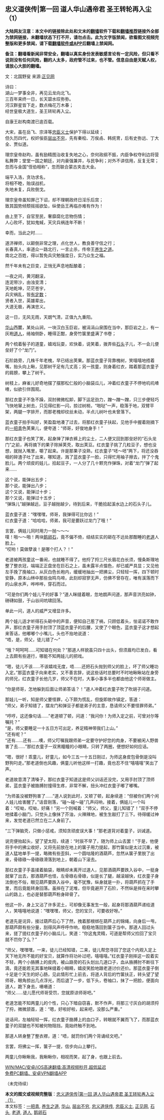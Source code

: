  <h2>忠义道侠传|第一回 道人华山遇帝君 圣王转轮再入尘（1）</h2> <p class="notice"><b>大陆网友注意：本文中的链接除此处和文末的<a href="https://github.com/bannedbook/fanqiang" >翻墙</a>软件下载和<a href="https://github.com/killgcd/justmysocks/blob/master/README.md">翻墙推荐</a>链接外全部为禁网链接，未翻墙状态下打不开，请勿点击。此为文字版禁闻，欲看图文视频完整版和更多禁闻，请下载<a href="https://github.com/bannedbook/fanqiang">翻墙软件或APP</a>后翻墙上禁闻网。</p><p>备注：翻墙看新闻非常安全，翻墙以真实身份发表敏感言论有一定风险，但只看不说则没有任何风险，翻的人太多，政府管不过来，也不管。信息自由是天赋人权，请放心大胆的翻墙。</b></p>  <div class="entry"> <p></p> <p>文：北国野叟 来源:<a href="https://www.bannedbook.org/bnews/tag/%e6%ad%a3%e8%a7%81%e7%bd%91/" class="st_tag internal_tag" rel="tag" title="标签 正见网 下的日志">正见网</a></p> <p>诗曰：<br /> 湖山一梦事全非，再见云龙向北飞。<br /> 三百年来终一日，长天碧水叹弥弥。<br /> 河汉群星皆下走，数点梅花万木春；<br /> 经世皇极大道生，圣王转轮再入尘。</p> <p>自康王赵构南渡已逾百载。</p> <p>大宋，虽在岳飞、宗泽等<a href="https://www.bannedbook.org/bnews/tag/%e5%bf%a0%e8%87%a3%e4%b9%89%e5%a3%ab/" class="st_tag internal_tag" rel="tag" title="标签 忠臣义士 下的日志">忠臣义士</a>保护下得以延续；<br /> 但久历四代，权奸佞臣<a href="https://www.bannedbook.org/bnews/tag/%e5%b1%82%e5%87%ba%e4%b8%8d%e7%a9%b7/" class="st_tag internal_tag" rel="tag" title="标签 层出不穷 下的日志">层出不穷</a>，先有秦桧、万俟卨、韩侂冑，后有史弥远、丁大全、贾似道。</p> <p>理宗皇帝赵昀，虽有励精图治收复失地之心，奈何政纲不振，内臣争权夺利边将营私舞弊；堂堂一国之朝廷，对内豪强兼并，与民争利；对外不讲信用，反复无常；忽而与金国“侄伯相称”，忽而联合蒙古夹击大金。</p> <p>端平入洛，贪功求名，<br /> 将相不睦，贻误战机，<br /> 失地未复，兵败倒戈。</p> <p>理宗皇帝虽知罪己下诏，却不理朝政终日淫乐后宫；<br /> 致其国势倾颓摇摇欲坠，纵使岳王再临亦难有作为！</p> <p>由上至下，自官至民，奢靡腐化恋物伤情；<br /> 人心败坏，犹如鬼蜮，天灾兵祸连年不断！</p> <p>幸而，当此之时……</p> <p>道济禅师，以颠倒非常之理，点化世人，教良善守信之行；<br /> 长春真人，率道众一路北行，一言止杀，传帝王<a href="https://www.bannedbook.org/bnews/tag/%E5%85%BB%E7%94%9F%E4%B9%8B%E9%81%93/" class="st_tag internal_tag" rel="tag" title="标签 养生之道 下的日志">养生之道</a>。<br /> 南北之百姓，得以暂免兵灾勉强度日，实乃众生之福。</p> <p>然千年未有之巨变，正悄无声息地酝酿着；</p>  <p>一夜之间，黄河翻滚，<br /> 连泥带沙，由浊变清；<br /> 天地乾坤，茫茫苍宇，<br /> 兵灾祸乱，皆<span class='wp_keywordlink'><a href="https://www.bannedbook.org/forum3/topic64.html" title="电子书：冥冥之中有定数" target="_blank">有定数</a></span>；<br /> 贤者入世，英雄辈出，<br /> 大道无极，再演忠义。</p> <p>这一日，无风无雨，天朗气清，正值九九重阳。</p> <p><a href="https://www.bannedbook.org/bnews/tag/%E5%8D%8E%E5%B1%B1/" class="st_tag internal_tag" rel="tag" title="标签 华山 下的日志">华山</a>西麓，某处山涧，一块汉白玉巨岩，被涓涓山泉围在当中，那巨岩之上，有一灰袍<a href="https://www.bannedbook.org/bnews/tag/%e9%81%93%e4%ba%ba/" class="st_tag internal_tag" rel="tag" title="标签 道人 下的日志">道人</a>，绻袖侧卧，睡得正酣，身旁竹箧里盛满了书卷；</p> <p>两个梳着髻子的道童，嬉戏玩耍，欢快着，说笑着，拨弄些<a href="https://www.bannedbook.org/bnews/tag/%E7%9F%B3%E5%A4%B4/" class="st_tag internal_tag" rel="tag" title="标签 石头 下的日志">石头</a>子儿，不一会儿便垒好了个“龙门”。</p> <p>石阶路旁，几株千年老槐，早已结出荚果。那蓝衣童子背靠槐树，笑嘻嘻地捂着嘴，抬头向上瞅，见那树干足有几丈高；另一孩童，则身着红衣，踏着那蓝衣童子的肩膀，攀上了树干。</p> <p>树枝上，麻雀儿好奇地摆了摆那松仁般的小脑袋瓜儿，冲着红衣童子不停地叽叽喳喳，似欲引伴围观。</p> <p>那红衣童子不急不躁，双肘微微松卸，脚下运足劲力，蹭～蹭～蹭，只三步便轻巧飞快地窜上树去，只见得红影一闪，掠过树梢，“啪哒”一声，稳落于地，双臂平架，两腿一字排开，而那老槐却纹丝未动，半点儿树叶也未曾落下。</p> <p>蓝衣童子拍手叫好，笑盈盈地凑了过去，将那红衣童子扶起，见他手中握着刚摘下的<a href="https://www.bannedbook.org/bnews/tag/%E4%B8%80%E6%8A%8A%E9%9D%92/" class="st_tag internal_tag" rel="tag" title="标签 一把青 下的日志">一把青</a>色荚果儿，便夸道：“师哥，好俊地身手！”</p> <p>那红衣童子也笑了笑，起身掸了掸衣裤上的尘土，二人便又回到那垒好的“石头龙门”之前，再将摘下的果子除掉荚壳，取出荚豆。红衣童子挑了几粒豆子，想也没想，就抛入嘴里，嚼了起来。许是那果子没熟，红衣童子“呸～呸”两下，将还没吞咽的碎渣子吐了出来，哪知道，溅了蓝衣童子一脸，只得忙用袖子擦去，拌了个鬼脸儿。两个顽皮的娃儿，拾起豆子，一人分了几十颗充作弹珠，对着“龙门”弹了起来……</p> <p>这个说，能弹出五步；<br /> 那个说，能弹出八步；<br /> 这个又说，能弹过十步；<br /> 那个又说，能弹过十五步；<br /> “弹珠儿”越弹越远，豆子越抛越少，待到后来，干脆拾起溪水边上的石头子儿。</p> <p>蓝衣童子道：“嘿嘿嘿，师哥，我弹得可比你远！”<br /> 红衣童子道：“哈哈哈，师弟，我可是要跃过龙门了哦！”</p> <p>言罢，俩娃儿同时用力一抛～～～<br /> 噗！啪～～啪！两块<a href="https://www.bannedbook.org/bnews/tag/%E9%B9%85%E5%8D%B5%E7%9F%B3/" class="st_tag internal_tag" rel="tag" title="标签 鹅卵石 下的日志">鹅卵石</a>，竟不偏不倚，结结实实的砸在不远处那酣睡的<a href="https://www.bannedbook.org/bnews/tag/%e8%80%81%e9%81%93/" class="st_tag internal_tag" rel="tag" title="标签 老道 下的日志">老道</a>人脸上。<br /> “哎哟！莫做孽诶！是哪个打人？！”</p>  <p>老道被两孩童这一番闹，也就睡不得了。他捋了捋三尺长眉花白长须，慢条斯理地整了整衣冠，端端正正盘坐在巨石之上，虽未露半点愠色，却已威严具显；又见他左手挽了挽袖口，从灰白色长袍内，缓缓地抽出一把拂尘，只轻轻一挥，四下顿时安静，原本山林中那些虫鸣鸟啼，此刻却寂寥无声，仿佛不曾存在，唯有溪落而下的山泉水声，哗哗哗，穿石而过。</p> <p>“可是你们两个娃儿干的好事？”道人眯缝着眼，忽地朗声问道，那声音洪亮如钟，磅礴如鼓，于山谷间吭啸回荡。</p> <p>单此一问，道人的威严又增显许多。</p> <p>两个娃儿适才听得石头砸中的声音，便知自己惹了祸，只顾低着头，怯诺诺不敢作声，那红衣童子用手肘顶了顶蓝衣童子的后腰，又使了个眼色，蓝衣童子这才想起来答话，他嘟嘟个小嘴儿，头也不抬地说道：<br /> “唔，是，师父，徒儿错了～”</p> <p>“哦？呵呵呵……可知错在何处？”那道人样貌虽只四十出头，但须眉均已发白，看上去颇有些道行，哪能不知两娃儿的把戏。</p> <p>“嗯，徒儿不该……不该嬉戏无度，唔……还把石头抛到师父的脸上，坏了师父睡功入定。”那蓝衣童子向来老实，又不善言辞，说这些话时总要时不时地瞅瞅站在身旁的师兄，红衣童子长他几岁，师父不在时，大事小事多半也都由他这个师哥做主。</p> <p>“你是师哥，怎地躲到后面让师弟答话？！”道人冲着红衣童子吹了吹胡子问道。</p> <p>那娃儿一听，知是师父要怪罪，心下颇为慌乱，但旋即故作镇定，答道：<br /> “师父，弟子知错了，摆龙门和弹豆子都是弟子的主意，恳请师父不要怪罪师弟。”</p> <p>“哼哼，这还像句话……”老道顿了顿，问道：“我问你！为师入定之前，可曾对尔等嘱托？”<br /> “是，师父要睡足一十五日方可出定，养足精神带我们上山。”<br /> “还有呢？”<br /> “还有……还有……噢，师父叮嘱我跟师弟一定要守护好您的肉身，不要被闲人野兽害了去……”那红衣童子一双黑瞳瞳的小眼睛，只转了两圈，便想好如何应话。</p> <p>“嗯，很好！乖童儿，好童儿，如今三五一十五日刚过，为师这身皮包骨倒是没叫野狗叼走。”那老道倒也风趣，俩童儿听他这样一打趣，竟也忍不住“嘻嘻嘻”笑出了声。</p> <p>老道故意清了清嗓子，那红衣童子知道这是师父训话还没完，又用手肘顶了顶师弟，蓝衣童子被胳膊肘撞得生疼，非常不解，扭头冲红衣童子嘟了嘟嘴。</p> <p>“为师虽没被野狗害了……”道人说到此时，又顿了顿，起身续道：“但被你们两个闲人娃儿给害醒了。”话音刚落，“碰～碰～碰”几声闷响，接着，俩娃儿一个叫着：“哎呦，哎呦，好痛！”另一个则喊着：“师父，师父，童儿知错了！”双手不停地揉着小脑门，只觉头上像抹了芥油，火辣辣地，被生生敲打了三下。待得缓过神来，发觉老道已然立在二人身前了。</p>  <p>“三下弹脑壳，只做小惩戒，须知贪顽皮误大事！”那老道背对着童子，训诫道。</p> <p>说完便抬起头，望了望太阳，续道：“时辰不早了，随为师上山去罢！”于是，他便将手中的拂尘收好，又将先前放在地上的箧子用力提起，那竹箧似是太过沉重，被道人猛地单手一提，略微有些歪斜，一个圆咕隆的酒葫芦，忽然从箧子里脱了出来，骨碌碌～骨碌碌滑落到地上，朝着山下滚去。</p> <p>那红衣童子手虽揉着脑袋，眼睛却未离开过道人，见那酒葫芦要跌入谷中，一挺身就窜了出去，那酒葫芦也怪，左骨碌右骨碌，似是长了腿，越滚越快，红衣童子身法倒也不俗，眼见葫芦要跌入谷中，毫不犹豫，纵身就是一扑，将葫芦抓在了手里，而后竟能转身回落。虽摔在了泥堆，但毕竟避开了石阶，不然纵是摔在来时攀山的路上，也必是替那葫芦粉身碎骨了。</p> <p>他这一扑，身上又沾了许多泥土，可却像无事发生一般，起身将那酒葫芦递给道人，笑嘻嘻地说道：“嘿嘿嘿，师父，您的宝贝，可要收好呀。”</p> <p>老道先是诧异，接过葫芦后心下了然，拽着那根绑在葫芦上的锦绳，向身后一甩，那葫芦颇有些分量，刮得风声呼呼作响，稳稳地落回到箧子当中。那道人回过头来，搓了搓红衣童子的小脑瓜儿，笑道：“你这鬼灵精，可道是帮师父捡回了宝贝就不罚你了么？”</p> <p>“师父，嘿嘿嘿，一来，徒儿已经知错，二来，徒儿帮您寻回了您这个内观入定上天下地无所不能的好宝贝，就算作将功补过吧，嘻嘻嘻。”红衣童子刚摔这一跤着实不轻，两个小胳膊上的皮肉，被山路旁的石头划出几道口子，血从胳膊肘不断往下滴，竟还能若无其事地眯缝着小眼睛，嬉皮笑脸地跟老道讨价还价。那蓝衣童子倒十足是个天生的好心肠，见此情形忙上前去，将道人背后的竹箧扶正，转头望了望师哥，眼角掠出几点浮光，而后退了一步，低下头，卷袖口，抹了一把脸，便面向道人，跪下身去，嗫嗫道：<br /> “师父……徒儿愿代师哥受罚，您就原谅师哥吧。”</p> <p>老道怎能不知两童儿的个性，只心下暗自窃喜，默不作声，将那三寸灰白的胡须捋了捋，微微颔首，道：“嗯，好啦好啦，起来吧，没那么严重。”</p> <p>说话间，左袖轻轻一挥，红衣童子胳膊上的血口子，转眼就不翼而飞了，而那蓝衣童子的双腿也不知被何物阻挡，竟始终触不到地。</p> <p>那道人转身整了整衣襟，道：“唔，就罚你们两个背诵经文吧。”</p> <p>言罢，将拂尘一挥，箧子一提，信步向山上攀行。</p> <p>两童儿你瞅瞅我，我瞅瞅你，相视而笑，起了身，也跟上前去。</p> <p class="texttj"> <a href="https://github.com/bannedbook/fanqiang/wiki/V2ray%E6%9C%BA%E5%9C%BA" target="_blank">WIN/MAC/安卓/iOS高速翻墙:高清视频秒开,超低延迟</a><br/> <a href="https://github.com/bannedbook/fanqiang/wiki/%E7%A6%81%E9%97%BB%E7%BD%91%E5%AE%89%E5%8D%93%E7%BF%BB%E5%A2%99%E6%96%B0%E9%97%BBAPP" target="_blank">免费PC翻墙、安卓VPN翻墙APP</a></p><p>（未完待续）</p> <a name='sharetosocial'></a>       <div><b>本文的图文或视频完整版</b>：<a href='https://www.bannedbook.org/bnews/comments/20210102/1459707.html'>忠义道侠传|第一回 道人华山遇帝君 圣王转轮再入尘（1）</a></div>  </div><!--END ENTRY--> <div class="postfooter"> <div>本文标签：<a href="https://www.bannedbook.org/bnews/tag/%E4%B8%80%E6%8A%8A%E9%9D%92/" rel="tag">一把青</a>, <a href="https://www.bannedbook.org/bnews/tag/%E5%85%BB%E7%94%9F%E4%B9%8B%E9%81%93/" rel="tag">养生之道</a>, <a href="https://www.bannedbook.org/bnews/tag/%E5%8D%8E%E5%B1%B1/" rel="tag">华山</a>, <a href="https://www.bannedbook.org/bnews/tag/%e5%b1%82%e5%87%ba%e4%b8%8d%e7%a9%b7/" rel="tag">层出不穷</a>, <a href="https://www.bannedbook.org/bnews/tag/%e5%bf%a0%e4%b9%89%e9%81%93%e4%be%a0%e4%bc%a0/" rel="tag">忠义道侠传</a>, <a href="https://www.bannedbook.org/bnews/tag/%e5%bf%a0%e8%87%a3%e4%b9%89%e5%a3%ab/" rel="tag">忠臣义士</a>, <a href="https://www.bannedbook.org/bnews/tag/%e6%ad%a3%e8%a7%81%e7%bd%91/" rel="tag">正见网</a>, <a href="https://www.bannedbook.org/bnews/tag/%E7%9F%B3%E5%A4%B4/" rel="tag">石头</a>, <a href="https://www.bannedbook.org/bnews/tag/%e8%80%81%e9%81%93/" rel="tag">老道</a>, <a href="https://www.bannedbook.org/bnews/tag/%e9%81%93%e4%ba%ba/" rel="tag">道人</a>, <a href="https://www.bannedbook.org/bnews/tag/%E9%B9%85%E5%8D%B5%E7%9F%B3/" rel="tag">鹅卵石</a></div>  </div><!--END POSTFOOTER--> 